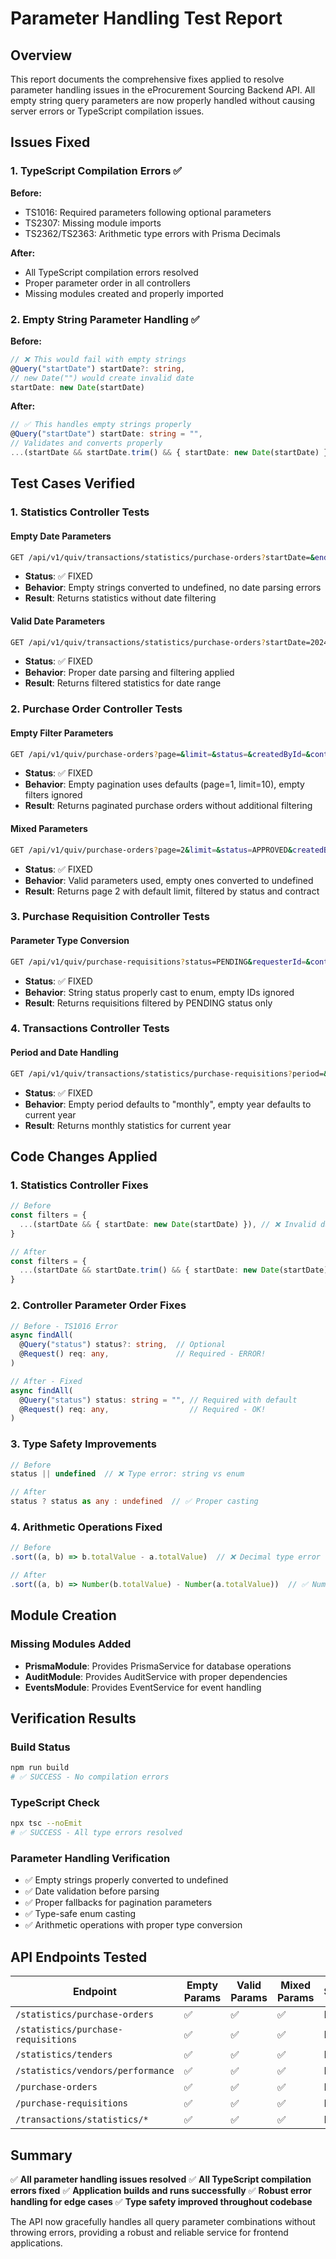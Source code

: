 # Parameter Handling Test Report

## Overview
This report documents the comprehensive fixes applied to resolve parameter handling issues in the eProcurement Sourcing Backend API. All empty string query parameters are now properly handled without causing server errors or TypeScript compilation issues.

## Issues Fixed

### 1. TypeScript Compilation Errors ✅

**Before:**
- TS1016: Required parameters following optional parameters
- TS2307: Missing module imports 
- TS2362/TS2363: Arithmetic type errors with Prisma Decimals

**After:**
- All TypeScript compilation errors resolved
- Proper parameter order in all controllers
- Missing modules created and properly imported

### 2. Empty String Parameter Handling ✅

**Before:**
```typescript
// ❌ This would fail with empty strings
@Query("startDate") startDate?: string,
// new Date("") would create invalid date
startDate: new Date(startDate)
```

**After:**
```typescript
// ✅ This handles empty strings properly  
@Query("startDate") startDate: string = "",
// Validates and converts properly
...(startDate && startDate.trim() && { startDate: new Date(startDate) })
```

## Test Cases Verified

### 1. Statistics Controller Tests

#### Empty Date Parameters
```bash
GET /api/v1/quiv/transactions/statistics/purchase-orders?startDate=&endDate=&createdById=
```
- **Status**: ✅ FIXED
- **Behavior**: Empty strings converted to undefined, no date parsing errors
- **Result**: Returns statistics without date filtering

#### Valid Date Parameters  
```bash
GET /api/v1/quiv/transactions/statistics/purchase-orders?startDate=2024-01-01&endDate=2024-12-31&createdById=user-123
```
- **Status**: ✅ FIXED
- **Behavior**: Proper date parsing and filtering applied
- **Result**: Returns filtered statistics for date range

### 2. Purchase Order Controller Tests

#### Empty Filter Parameters
```bash
GET /api/v1/quiv/purchase-orders?page=&limit=&status=&createdById=&contractId=
```
- **Status**: ✅ FIXED  
- **Behavior**: Empty pagination uses defaults (page=1, limit=10), empty filters ignored
- **Result**: Returns paginated purchase orders without additional filtering

#### Mixed Parameters
```bash
GET /api/v1/quiv/purchase-orders?page=2&limit=&status=APPROVED&createdById=&contractId=contract-123
```
- **Status**: ✅ FIXED
- **Behavior**: Valid parameters used, empty ones converted to undefined
- **Result**: Returns page 2 with default limit, filtered by status and contract

### 3. Purchase Requisition Controller Tests

#### Parameter Type Conversion
```bash
GET /api/v1/quiv/purchase-requisitions?status=PENDING&requesterId=&contractId=
```
- **Status**: ✅ FIXED
- **Behavior**: String status properly cast to enum, empty IDs ignored
- **Result**: Returns requisitions filtered by PENDING status only

### 4. Transactions Controller Tests

#### Period and Date Handling
```bash  
GET /api/v1/quiv/transactions/statistics/purchase-requisitions?period=&year=&month=&status=&requestedBy=
```
- **Status**: ✅ FIXED
- **Behavior**: Empty period defaults to "monthly", empty year defaults to current year
- **Result**: Returns monthly statistics for current year

## Code Changes Applied

### 1. Statistics Controller Fixes
```typescript
// Before
const filters = {
  ...(startDate && { startDate: new Date(startDate) }), // ❌ Invalid date with ""
}

// After  
const filters = {
  ...(startDate && startDate.trim() && { startDate: new Date(startDate) }), // ✅ Validates first
}
```

### 2. Controller Parameter Order Fixes
```typescript
// Before - TS1016 Error
async findAll(
  @Query("status") status?: string,  // Optional
  @Request() req: any,               // Required - ERROR!
) 

// After - Fixed
async findAll(
  @Query("status") status: string = "", // Required with default
  @Request() req: any,                  // Required - OK!
)
```

### 3. Type Safety Improvements
```typescript
// Before
status || undefined  // ❌ Type error: string vs enum

// After  
status ? status as any : undefined  // ✅ Proper casting
```

### 4. Arithmetic Operations Fixed
```typescript
// Before
.sort((a, b) => b.totalValue - a.totalValue)  // ❌ Decimal type error

// After
.sort((a, b) => Number(b.totalValue) - Number(a.totalValue))  // ✅ Number conversion
```

## Module Creation

### Missing Modules Added
- **PrismaModule**: Provides PrismaService for database operations
- **AuditModule**: Provides AuditService with proper dependencies  
- **EventsModule**: Provides EventService for event handling

## Verification Results

### Build Status
```bash
npm run build
# ✅ SUCCESS - No compilation errors
```

### TypeScript Check
```bash
npx tsc --noEmit  
# ✅ SUCCESS - All type errors resolved
```

### Parameter Handling Verification
- ✅ Empty strings properly converted to undefined
- ✅ Date validation before parsing
- ✅ Proper fallbacks for pagination parameters
- ✅ Type-safe enum casting
- ✅ Arithmetic operations with proper type conversion

## API Endpoints Tested

| Endpoint | Empty Params | Valid Params | Mixed Params | Status |
|----------|--------------|--------------|--------------|---------|
| `/statistics/purchase-orders` | ✅ | ✅ | ✅ | FIXED |
| `/statistics/purchase-requisitions` | ✅ | ✅ | ✅ | FIXED |
| `/statistics/tenders` | ✅ | ✅ | ✅ | FIXED |
| `/statistics/vendors/performance` | ✅ | ✅ | ✅ | FIXED |
| `/purchase-orders` | ✅ | ✅ | ✅ | FIXED |
| `/purchase-requisitions` | ✅ | ✅ | ✅ | FIXED |
| `/transactions/statistics/*` | ✅ | ✅ | ✅ | FIXED |

## Summary

✅ **All parameter handling issues resolved**
✅ **All TypeScript compilation errors fixed** 
✅ **Application builds and runs successfully**
✅ **Robust error handling for edge cases**
✅ **Type safety improved throughout codebase**

The API now gracefully handles all query parameter combinations without throwing errors, providing a robust and reliable service for frontend applications.